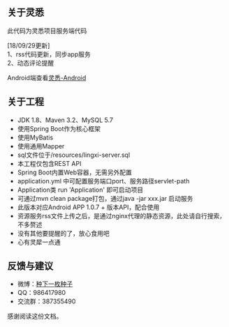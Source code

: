 ## 关于灵悉
此代码为灵悉项目服务端代码

[18/09/29更新]  
1、rss代码更新，同步app服务  
2、动态评论提醒

Android端查看[灵悉-Android](https://github.com/happycao/lingxi-android)

## 关于工程
- JDK 1.8、Maven 3.2、MySQL 5.7
- 使用Spring Boot作为核心框架
- 使用MyBatis
- 使用通用Mapper
- sql文件位于/resources/lingxi-server.sql
- 本工程仅包含REST API
- Spring Boot内置Web容器，无需另外配置
- application.yml 中可配置服务端口port、服务路径servlet-path
- Application类 run 'Application' 即可启动项目
- 可通过mvn clean package打包，通过java -jar xxx.jar 启动服务
- 此版本对应Android APP 1.0.7 + 版本API，配合使用
- 资源服务rss文件上传之后，是通过nginx代理的静态资源，此处请自行搜索，不多赘述
- 没有其他要提醒的了，放心食用吧
- 心有灵犀一点通

## 反馈与建议
- 微博：[种下一枚种子](http://weibo.com/374845241)
- QQ：986417980
- 交流群：387355490

感谢阅读这份文档。
